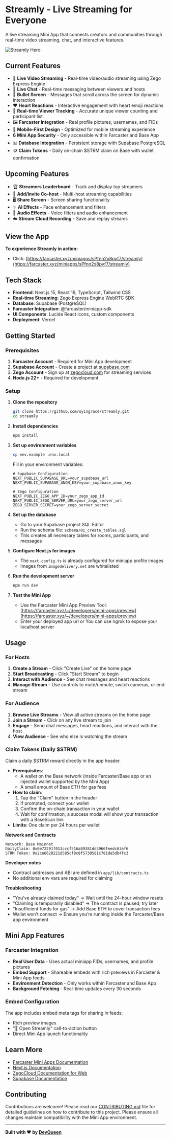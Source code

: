 # Streamly - Live Streaming for Everyone

A live streaming Mini App that connects creators and communities through real-time video streaming, chat, and interactive features.

![Streamly Hero](public/hero.png)

## Current Features

- 🎥 **Live Video Streaming** - Real-time video/audio streaming using Zego Express Engine
- 💬 **Live Chat** - Real-time messaging between viewers and hosts 
- 🎯 **Bullet Screen** - Messages that scroll across the screen for dynamic interaction
- ❤️ **Heart Reactions** - Interactive engagement with heart emoji reactions
- 👥 **Real-time Viewer Tracking** - Accurate unique viewer counting and participant list
- 🖼️ **Farcaster Integration** - Real profile pictures, usernames, and FIDs
- 📱 **Mobile-First Design** - Optimized for mobile streaming experience
- 🔒 **Mini App Security** - Only accessible within Farcaster and Base App
- 📊 **Database Integration** - Persistent storage with Supabase PostgreSQL
- 🪙 **Claim Tokens** - Daily on-chain $STRM claim on Base with wallet confirmation

## Upcoming Features

- 🏆 **Streamers Leaderboard** - Track and display top streamers
- 👥 **Add/Invite Co-host** - Multi-host streaming capabilities
- 🖥️ **Share Screen** - Screen sharing functionality
- ✨ **AI Effects** - Face enhancement and filters
- 🎵 **Audio Effects** - Voice filters and audio enhancement
- ☁️ **Stream Cloud Recording** - Save and replay streams

## View the App

**To experience Streamly in action:**
- Click: [https://farcaster.xyz/miniapps/sPfnn2x8pvf7/streamly](https://farcaster.xyz/miniapps/sPfnn2x8pvf7/streamly)


## Tech Stack

- **Frontend**: Next.js 15, React 19, TypeScript, Tailwind CSS
- **Real-time Streaming**: Zego Express Engine WebRTC SDK
- **Database**: Supabase (PostgreSQL)
- **Farcaster Integration**: @farcaster/miniapp-sdk
- **UI Components**: Lucide React icons, custom components
- **Deployment**: Vercel

## Getting Started

### Prerequisites

1. **Farcaster Account** - Required for Mini App development
2. **Supabase Account** - Create a project at [supabase.com](https://supabase.com)
3. **Zego Account** - Sign up at [zegocloud.com](https://zegocloud.com) for streaming services
4. **Node.js 22+** - Required for development

### Setup

1. **Clone the repository**
   ```bash
   git clone https://github.com/oyingrace/streamly.git
   cd streamly
   ```

2. **Install dependencies**
   ```bash
   npm install
   ```

3. **Set up environment variables**
   ```bash
   cp env.example .env.local
   ```
   
   Fill in your environment variables:
   ```env
   # Supabase Configuration
   NEXT_PUBLIC_SUPABASE_URL=your_supabase_url
   NEXT_PUBLIC_SUPABASE_ANON_KEY=your_supabase_anon_key
   
   # Zego Configuration
   NEXT_PUBLIC_ZEGO_APP_ID=your_zego_app_id
   NEXT_PUBLIC_ZEGO_SERVER_URL=your_zego_server_url
   ZEGO_SERVER_SECRET=your_zego_server_secret
   ```

4. **Set up the database**
   - Go to your Supabase project SQL Editor
   - Run the schema file: `schema/01_create_tables.sql`
   - This creates all necessary tables for rooms, participants, and messages

5. **Configure Next.js for images**
   - The `next.config.ts` is already configured for miniapp profile images
   - Images from `imagedelivery.net` are whitelisted

6. **Run the development server**
   ```bash
   npm run dev
   ```

7. **Test the Mini App**
   - Use the Farcaster Mini App Preview Tool: [https://farcaster.xyz/~/developers/mini-apps/preview](https://farcaster.xyz/~/developers/mini-apps/preview)
   - Enter your deployed app url or You can use ngrok to expose your localhost server

## Usage

### For Hosts
1. **Create a Stream** - Click "Create Live" on the home page
2. **Start Broadcasting** - Click "Start Stream" to begin
3. **Interact with Audience** - See chat messages and heart reactions
4. **Manage Stream** - Use controls to mute/unmute, switch cameras, or end stream

### For Audience
1. **Browse Live Streams** - View all active streams on the home page
2. **Join a Stream** - Click on any live stream to join
3. **Engage** - Send chat messages, heart reactions, and interact with the host
4. **View Audience** - See who else is watching the stream

### Claim Tokens (Daily $STRM)

Claim a daily $STRM reward directly in the app header.

- **Prerequisites**:
  - A wallet on the Base network (inside Farcaster/Base app or an injected wallet supported by the Mini App)
  - A small amount of Base ETH for gas fees
- **How to claim**:
  1. Tap the "Claim" button in the header
  2. If prompted, connect your wallet
  3. Confirm the on-chain transaction in your wallet
  4. Wait for confirmation; a success modal will show your transaction with a BaseScan link
- **Limits**: One claim per 24 hours per wallet

**Network and Contracts**

```text
Network: Base Mainnet
DailyClaim: 0x0e72291f013cccf516a89381dd3966feedc63ef6
STRM Token: 0x2ce6620221d585cf8c8f5730581c781de5db4fc3
```

**Developer notes**
- Contract addresses and ABI are defined in `app/lib/contracts.ts`
- No additional env vars are required for claiming

**Troubleshooting**
- "You've already claimed today" → Wait until the 24-hour window resets
- "Claiming is temporarily disabled" → The contract is paused; try later
- "Insufficient funds for gas" → Add Base ETH to cover transaction fees
- Wallet won’t connect → Ensure you’re running inside the Farcaster/Base app environment


## Mini App Features

### Farcaster Integration
- **Real User Data** - Uses actual miniapp FIDs, usernames, and profile pictures
- **Embed Support** - Shareable embeds with rich previews in Farcaster & Mini App feeds
- **Environment Detection** - Only works within Farcaster and Base App
- **Background Fetching** - Real-time updates every 30 seconds

### Embed Configuration
The app includes embed meta tags for sharing in feeds:
- Rich preview images
- "🎥 Open Streamly" call-to-action button
- Direct Mini App launch functionality

## Learn More

- [Farcaster Mini Apps Documentation](https://docs.farcaster.xyz/developers/mini-apps)
- [Next.js Documentation](https://nextjs.org/docs)
- [ZegoCloud Documentation for Web](https://www.zegocloud.com/docs/live-streaming/overview?platform=web&language=javascript)
- [Supabase Documentation](https://supabase.com/docs)

## Contributing

Contributions are welcome! Please read our [CONTRIBUTING.md](CONTRIBUTING.md) file for detailed guidelines on how to contribute to this project. Please ensure all changes maintain compatibility with the Mini App environment.

---

**Built with ❤️ by [DevQueen](https://x.com/devqueen_)**
